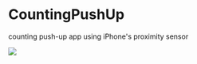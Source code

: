 # CountingPushUp

counting push-up app using iPhone's proximity sensor

![](https://media.giphy.com/media/gi8ITsfLrFoJevkXtB/giphy.gif)
